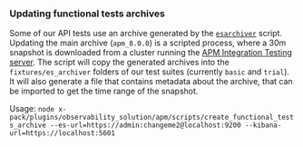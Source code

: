 ### Updating functional tests archives

Some of our API tests use an archive generated by the [`esarchiver`](https://www.elastic.co/guide/en/kibana/current/development-tests.html#development-functional-tests) script. Updating the main archive (`apm_8.0.0`) is a scripted process, where a 30m snapshot is downloaded from a cluster running the [APM Integration Testing server](https://github.com/elastic/apm-integration-testing). The script will copy the generated archives into the `fixtures/es_archiver` folders of our test suites (currently `basic` and `trial`). It will also generate a file that contains metadata about the archive, that can be imported to get the time range of the snapshot.

Usage:
`node x-pack/plugins/observability_solution/apm/scripts/create_functional_tests_archive --es-url=https://admin:changeme2@localhost:9200 --kibana-url=https://localhost:5601`
